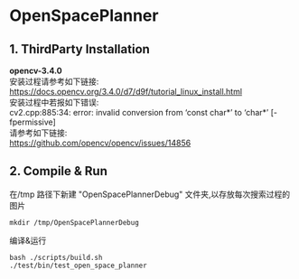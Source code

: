 # OpenSpacePlanner  
## 1. ThirdParty Installation
**opencv-3.4.0**  
安装过程请参考如下链接:  
https://docs.opencv.org/3.4.0/d7/d9f/tutorial_linux_install.html  
安装过程中若报如下错误:  
cv2.cpp:885:34: error: invalid conversion from ‘const char*’ to ‘char*’ [-fpermissive]  
请参考如下链接:  
https://github.com/opencv/opencv/issues/14856  
## 2. Compile & Run  
在/tmp 路径下新建 "OpenSpacePlannerDebug" 文件夹,以存放每次搜索过程的图片  
```
mkdir /tmp/OpenSpacePlannerDebug
```
编译&运行
```
bash ./scripts/build.sh
./test/bin/test_open_space_planner
```



